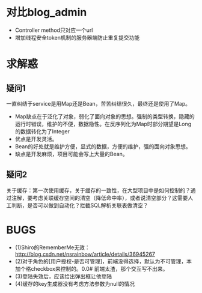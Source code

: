 # 对比blog_admin
- Controller method只对应一个url
- 增加线程安全token机制的服务器端防止重复提交功能


# 求解惑
## 疑问1
一直纠结于service是用Map还是Bean，苦苦纠结很久，最终还是使用了Map。
- Map缺点在于泛化了对象，弱化了面向对象的思想。强制的类型转换，隐藏的运行时错误，维护的不便，数据隐性。在反序列化为Map时部分期望是Long的数据转化为了Integer
- 优点是开发灵活。
- Bean的好处就是维护方便，显式的数据，方便的维护，强的面向对象思想。
- 缺点是开发麻烦，项目可能会写上大量的Bean。

## 疑问2
关于缓存：第一次使用缓存，关于缓存的一致性，在大型项目中是如何控制的？通过注解，要考虑关联缓存空间的清空（降低命中率），或者说清空部分？这需要人工判断，是否可以做到自动化？拦截SQL解析关联表做清空？
# BUGS
- (1)Shiro的RememberMe无效：http://blog.csdn.net/nsrainbow/article/details/36945267
- (2)对于角色的[用户授权-是否可管理]，前端没得选择，默认为不可管理，本加个格checkbox来控制的。0.0# 前端太渣，那个交互写不出来。
- (3)登陆失效后，应该给出弹出框让他登陆
- (4)缓存的key生成器没有考虑方法参数为null的情况 
